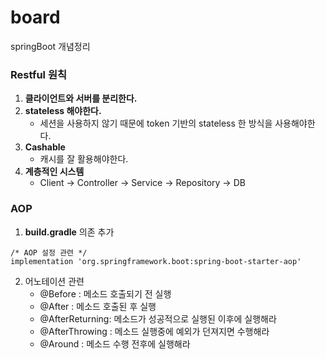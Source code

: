 # board
springBoot 개념정리

### Restful 원칙
1. **클라이언트와 서버를 분리한다.**
1. **stateless 해야한다.**
    * 세션을 사용하지 않기 때문에 token 기반의 stateless 한 방식을 사용해야한다.
1. **Cashable**
    * 캐시를 잘 활용해야한다.
1. **계층적인 시스템**
    * Client -> Controller -> Service -> Repository -> DB
   


### AOP
1. **build.gradle** 의존 추가
```text          
/* AOP 설정 관련 */
implementation 'org.springframework.boot:spring-boot-starter-aop'
```
2. 어노테이션 관련
   - @Before : 메소드 호출되기 전 실행
   - @After : 메소드 호출된 후 실행
   - @AfterReturning:  메소드가 성공적으로 실행된 이후에 실행해라
   - @AfterThrowing : 메소드 실행중에 예외가 던져지면 수행해라
   - @Around : 메소드 수행 전후에 실행해라
   
   